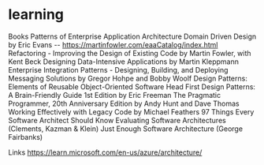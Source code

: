 # learning

Books
Patterns of Enterprise Application Architecture
Domain Driven Design by Eric Evans
-- https://martinfowler.com/eaaCatalog/index.html
Refactoring - Improving the Design of Existing Code by Martin Fowler, with Kent Beck
Designing Data-Intensive Applications by Martin Kleppmann
Enterprise Integration Patterns - Designing, Building, and Deploying Messaging Solutions by Gregor Hohpe and Bobby Woolf
Design Patterns: Elements of Reusable Object-Oriented Software
Head First Design Patterns: A Brain-Friendly Guide 1st Edition by Eric Freeman
The Pragmatic Programmer, 20th Anniversary Edition by Andy Hunt and Dave Thomas
Working Effectively with Legacy Code by Michael Feathers
97 Things Every Software Architect Should Know
Evaluating Software Architectures (Clements, Kazman & Klein)
Just Enough Software Architecture (George Fairbanks)


Links
https://learn.microsoft.com/en-us/azure/architecture/
